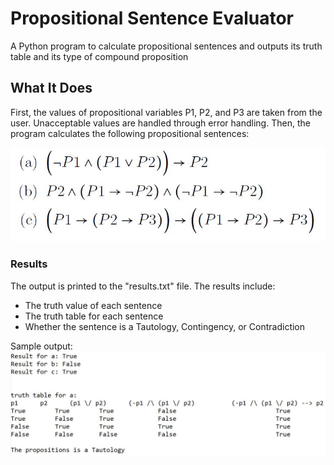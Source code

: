# Propositional Sentence Evaluator
A Python program to calculate propositional sentences and outputs its truth table and its type of compound proposition

## What It Does
First, the values of propositional variables P1, P2, and P3 are taken from the user. Unacceptable values are handled through error handling. Then, the program calculates the following propositional sentences:

![sentences](./sentences.JPG)

### Results
The output is printed to the "results.txt" file. The results include:
* The truth value of each sentence
* The truth table for each sentence
* Whether the sentence is a Tautology, Contingency, or Contradiction

Sample output:
![resukts](./results.JPG)
